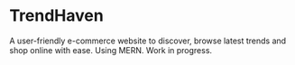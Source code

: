 # TrendHaven

A user-friendly e-commerce website to discover, browse latest trends and shop online with ease. Using MERN. Work in progress.
